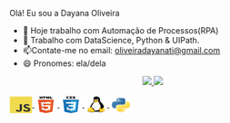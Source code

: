 Olá! Eu sou a Dayana Oliveira

- 🔭 Hoje trabalho com Automação de Processos(RPA)
- 🌱 Trabalho com DataScience, Python & UIPath.
- 📫Contate-me no email: oliveiradayanati@gmail.com
- 😄 Pronomes: ela/dela

<div align = "center">
  <a href="https://github.com/CostaDayana">
  <img height = "180em" src = "https://github-readme-stats.vercel.app/api?username=CostaDayana&show_icons=true&theme=dark&include_all_commits=true&count_private=true" />
  <img height = "180em" src = "https://github-readme-stats.vercel.app/api/top-langs/?username=CostaDayana&layout=compact&langs_count=7&theme=dark" />
</div>
  
  
 <div style = "display: inline_block"> <br>
  <img align = "center" alt = "Day-Js" height = "30" width = "40" src="https://raw.githubusercontent.com/devicons/devicon/master/icons/javascript/javascript-original.svg">
  <img align = "center" alt = "Day-HTML" height = "30" width = "40" src="https://raw.githubusercontent.com/devicons/devicon/master/icons/html5/html5-original-wordmark.svg">
  <img align = "center" alt = "Day-CSS" height = "30" width = "40" src="https://raw.githubusercontent.com/devicons/devicon/master/icons/css3/css3-original-wordmark.svg">
  <img align = "center" alt = "Linux-CSS" height = "30" width = "40" src="https://raw.githubusercontent.com/devicons/devicon/master/icons/linux/linux-original.svg">
     <img align = "center" alt = "Python-CSS" height = "30" width = "40" src="https://raw.githubusercontent.com/devicons/devicon/master/icons/python/python-original.svg">
   
 </div>
  
